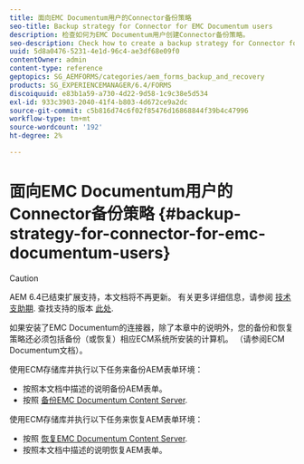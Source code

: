 ```yaml
---
title: 面向EMC Documentum用户的Connector备份策略
seo-title: Backup strategy for Connector for EMC Documentum users
description: 检查如何为EMC Documentum用户创建Connector备份策略。
seo-description: Check how to create a backup strategy for Connector for EMC Documentum users.
uuid: 5d8a0476-5231-4e1d-96c4-ae3df68e09f0
contentOwner: admin
content-type: reference
geptopics: SG_AEMFORMS/categories/aem_forms_backup_and_recovery
products: SG_EXPERIENCEMANAGER/6.4/FORMS
discoiquuid: e83b1a59-a730-4d22-9d58-1c9c38e5d534
exl-id: 933c3903-2040-41f4-b803-4d672ce9a2dc
source-git-commit: c5b816d74c6f02f85476d16868844f39b4c47996
workflow-type: tm+mt
source-wordcount: '192'
ht-degree: 2%

---
```


# 面向EMC Documentum用户的Connector备份策略 {#backup-strategy-for-connector-for-emc-documentum-users}

>[!CAUTION]
>
>AEM 6.4已结束扩展支持，本文档将不再更新。 有关更多详细信息，请参阅 [技术支助期](https://helpx.adobe.com/cn/support/programs/eol-matrix.html). 查找支持的版本 [此处](https://experienceleague.adobe.com/docs/).

如果安装了EMC Documentum的连接器，除了本章中的说明外，您的备份和恢复策略还必须包括备份（或恢复）相应ECM系统所安装的计算机。 （请参阅ECM Documentum文档）。

使用ECM存储库并执行以下任务来备份AEM表单环境：

* 按照本文档中描述的说明备份AEM表单。
* 按照 [备份EMC Documentum Content Server](/help/forms/using/admin-help/backing-recovering-emc-documentum-repository.md#back-up-the-emc-documentum-content-server).

使用ECM存储库并执行以下任务来恢复AEM表单环境：

* 按照 [恢复EMC Documentum Content Server](/help/forms/using/admin-help/backing-recovering-emc-documentum-repository.md#restore-the-emc-documentum-content-server).
* 按照本文档中描述的说明恢复AEM表单。
